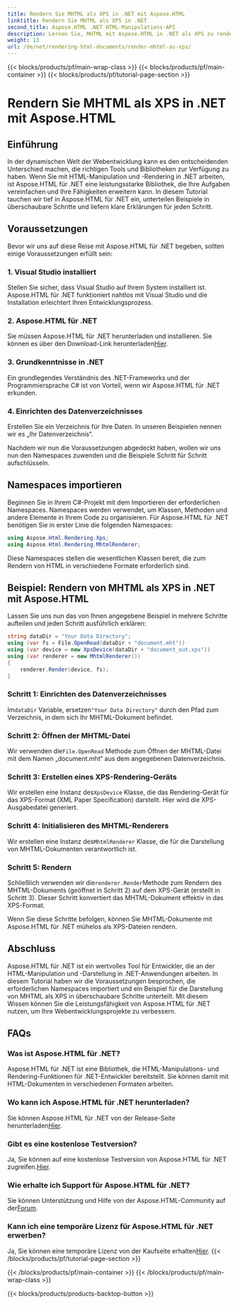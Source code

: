 ```yaml
---
title: Rendern Sie MHTML als XPS in .NET mit Aspose.HTML
linktitle: Rendern Sie MHTML als XPS in .NET
second_title: Aspose.HTML .NET HTML-Manipulations-API
description: Lernen Sie, MHTML mit Aspose.HTML in .NET als XPS zu rendern. Verbessern Sie Ihre HTML-Manipulationsfähigkeiten und steigern Sie Ihre Webentwicklungsprojekte!
weight: 13
url: /de/net/rendering-html-documents/render-mhtml-as-xps/
---
```


{{< blocks/products/pf/main-wrap-class >}}
{{< blocks/products/pf/main-container >}}
{{< blocks/products/pf/tutorial-page-section >}}

# Rendern Sie MHTML als XPS in .NET mit Aspose.HTML

## Einführung

In der dynamischen Welt der Webentwicklung kann es den entscheidenden Unterschied machen, die richtigen Tools und Bibliotheken zur Verfügung zu haben. Wenn Sie mit HTML-Manipulation und -Rendering in .NET arbeiten, ist Aspose.HTML für .NET eine leistungsstarke Bibliothek, die Ihre Aufgaben vereinfachen und Ihre Fähigkeiten erweitern kann. In diesem Tutorial tauchen wir tief in Aspose.HTML für .NET ein, unterteilen Beispiele in überschaubare Schritte und liefern klare Erklärungen für jeden Schritt.

## Voraussetzungen

Bevor wir uns auf diese Reise mit Aspose.HTML für .NET begeben, sollten einige Voraussetzungen erfüllt sein:

### 1. Visual Studio installiert

Stellen Sie sicher, dass Visual Studio auf Ihrem System installiert ist. Aspose.HTML für .NET funktioniert nahtlos mit Visual Studio und die Installation erleichtert Ihren Entwicklungsprozess.

### 2. Aspose.HTML für .NET

 Sie müssen Aspose.HTML für .NET herunterladen und installieren. Sie können es über den Download-Link herunterladen[Hier](https://releases.aspose.com/html/net/).

### 3. Grundkenntnisse in .NET

Ein grundlegendes Verständnis des .NET-Frameworks und der Programmiersprache C# ist von Vorteil, wenn wir Aspose.HTML für .NET erkunden.

### 4. Einrichten des Datenverzeichnisses

Erstellen Sie ein Verzeichnis für Ihre Daten. In unseren Beispielen nennen wir es „Ihr Datenverzeichnis“.

Nachdem wir nun die Voraussetzungen abgedeckt haben, wollen wir uns nun den Namespaces zuwenden und die Beispiele Schritt für Schritt aufschlüsseln.

## Namespaces importieren

Beginnen Sie in Ihrem C#-Projekt mit dem Importieren der erforderlichen Namespaces. Namespaces werden verwendet, um Klassen, Methoden und andere Elemente in Ihrem Code zu organisieren. Für Aspose.HTML für .NET benötigen Sie in erster Linie die folgenden Namespaces:

```csharp
using Aspose.Html.Rendering.Xps;
using Aspose.Html.Rendering.MhtmlRenderer;
```

Diese Namespaces stellen die wesentlichen Klassen bereit, die zum Rendern von HTML in verschiedene Formate erforderlich sind.

## Beispiel: Rendern von MHTML als XPS in .NET mit Aspose.HTML

Lassen Sie uns nun das von Ihnen angegebene Beispiel in mehrere Schritte aufteilen und jeden Schritt ausführlich erklären:

```csharp
string dataDir = "Your Data Directory";
using (var fs = File.OpenRead(dataDir + "document.mht"))
using (var device = new XpsDevice(dataDir + "document_out.xps"))
using (var renderer = new MhtmlRenderer())
{
    renderer.Render(device, fs);
}
```

### Schritt 1: Einrichten des Datenverzeichnisses

 Im`dataDir` Variable, ersetzen`"Your Data Directory"` durch den Pfad zum Verzeichnis, in dem sich Ihr MHTML-Dokument befindet.

### Schritt 2: Öffnen der MHTML-Datei

 Wir verwenden die`File.OpenRead` Methode zum Öffnen der MHTML-Datei mit dem Namen „document.mht“ aus dem angegebenen Datenverzeichnis.

### Schritt 3: Erstellen eines XPS-Rendering-Geräts

 Wir erstellen eine Instanz des`XpsDevice` Klasse, die das Rendering-Gerät für das XPS-Format (XML Paper Specification) darstellt. Hier wird die XPS-Ausgabedatei generiert.

### Schritt 4: Initialisieren des MHTML-Renderers

 Wir erstellen eine Instanz des`MhtmlRenderer` Klasse, die für die Darstellung von MHTML-Dokumenten verantwortlich ist.

### Schritt 5: Rendern

 Schließlich verwenden wir die`renderer.Render`Methode zum Rendern des MHTML-Dokuments (geöffnet in Schritt 2) auf dem XPS-Gerät (erstellt in Schritt 3). Dieser Schritt konvertiert das MHTML-Dokument effektiv in das XPS-Format.

Wenn Sie diese Schritte befolgen, können Sie MHTML-Dokumente mit Aspose.HTML für .NET mühelos als XPS-Dateien rendern.

## Abschluss

Aspose.HTML für .NET ist ein wertvolles Tool für Entwickler, die an der HTML-Manipulation und -Darstellung in .NET-Anwendungen arbeiten. In diesem Tutorial haben wir die Voraussetzungen besprochen, die erforderlichen Namespaces importiert und ein Beispiel für die Darstellung von MHTML als XPS in überschaubare Schritte unterteilt. Mit diesem Wissen können Sie die Leistungsfähigkeit von Aspose.HTML für .NET nutzen, um Ihre Webentwicklungsprojekte zu verbessern.

## FAQs

### Was ist Aspose.HTML für .NET?
Aspose.HTML für .NET ist eine Bibliothek, die HTML-Manipulations- und Rendering-Funktionen für .NET-Entwickler bereitstellt. Sie können damit mit HTML-Dokumenten in verschiedenen Formaten arbeiten.

### Wo kann ich Aspose.HTML für .NET herunterladen?
 Sie können Aspose.HTML für .NET von der Release-Seite herunterladen[Hier](https://releases.aspose.com/html/net/).

### Gibt es eine kostenlose Testversion?
 Ja, Sie können auf eine kostenlose Testversion von Aspose.HTML für .NET zugreifen.[Hier](https://releases.aspose.com/).

### Wie erhalte ich Support für Aspose.HTML für .NET?
Sie können Unterstützung und Hilfe von der Aspose.HTML-Community auf der[Forum](https://forum.aspose.com/).

### Kann ich eine temporäre Lizenz für Aspose.HTML für .NET erwerben?
 Ja, Sie können eine temporäre Lizenz von der Kaufseite erhalten[Hier](https://purchase.aspose.com/temporary-license/).
{{< /blocks/products/pf/tutorial-page-section >}}

{{< /blocks/products/pf/main-container >}}
{{< /blocks/products/pf/main-wrap-class >}}

{{< blocks/products/products-backtop-button >}}
